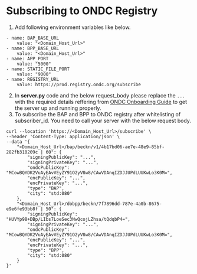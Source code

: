 # Subscribing to ONDC Registry

1. Add following environment variables like below.
```
- name: BAP_BASE_URL
    value: "<Domain_Host_Url>"
- name: BPP_BASE_URL
    value: "<Domain_Host_Url>"
- name: APP_PORT
    value: "5000"
- name: STATIC_FILE_PORT
    value: "9000"
- name: REGISTRY_URL
    value: https://prod.registry.ondc.org/subscribe
```
2. In **server.py** code and the below request_body please replace the `...` with the required details reffering from [ONDC Onboarding Guide](https://github.com/ONDC-Official/developer-docs/blob/main/registry/Onboarding%20of%20Participants.md) to get the server up and running properly.
3. To subscribe the BAP and BPP to ONDC registry after whitelisting of subscriber_id. You need to call your server with the below request body.
```
curl --location 'https://<Domain_Host_Url>/subscribe' \
--header 'Content-Type: application/json' \
--data '{
    "<Domain_Host_Url>/bap/beckn/v1/4b17bd06-ae7e-48e9-85bf-282fb310209c | 60": {
        "signingPublicKey": "...",
        "signingPrivateKey": "...",
        "ondcPublicKey": "MCowBQYDK2VuAyEAvVEyZY91O2yV8w8/CAwVDAnqIZDJJUPdLUUKwLo3K0M=",
        "encPublicKey": "...",
        "encPrivateKey": "...",
        "type": "BAP",
        "city": "std:080"
    },
    "<Domain_Host_Url>/dobpp/beckn/7f7896dd-787e-4a0b-8675-e9e6fe93bb8f | 50": {
        "signingPublicKey": "HUVYp98+DBp/LIbs7LoeSec3NwQcojLZhsa/tQdqbP4=",
        "signingPrivateKey": "...",
        "ondcPublicKey": "MCowBQYDK2VuAyEAvVEyZY91O2yV8w8/CAwVDAnqIZDJJUPdLUUKwLo3K0M=",
        "encPublicKey": "...",
        "encPrivateKey": "...",
        "type": "BPP",
        "city": "std:080"
    }
}'
```